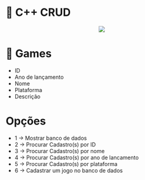 # 🚀 C++ CRUD

<p style="text-align:center;"><img src="https://i.imgur.com/7W71YpB.png" /></p>

 # 👾 Games
 - ID
 - Ano de lançamento
 - Nome
 - Plataforma
 - Descrição

 # Opções
 - 1 -> Mostrar banco de dados 
 - 2 -> Procurar Cadastro(s) por ID
 - 3 -> Procurar Cadastro(s) por nome
 - 4 -> Procurar Cadastro(s) por ano de lancamento
 - 5 -> Procurar Cadastro(s) por plataforma
 - 6 -> Cadastrar um jogo no banco de dados